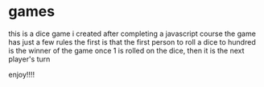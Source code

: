 # games
this is a dice game i created after completing a javascript course
the game has just a few rules
the first is that the first person to roll a dice to hundred is the winner of the game
once 1 is rolled on the dice, then it is the next player's turn

enjoy!!!!
